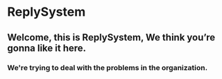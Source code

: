 # ReplySystem
## Welcome, this is ReplySystem, We think you’re gonna like it here.

### We're trying to deal with the problems in the organization.
